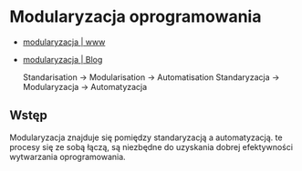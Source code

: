 # Modularyzacja oprogramowania

+ [modularyzacja | www](https://www.modularyzacja.pl/)

+ [modularyzacja | Blog](https://blog.modularyzacja.pl/)

  Standarisation -> Modularisation -> Automatisation
  Standaryzacja -> Modularyzacja -> Automatyzacja

## Wstęp

Modularyzacja znajduje się pomiędzy standaryzacją a automatyzacją.
te procesy się ze sobą łączą, są niezbędne do uzyskania dobrej efektywności wytwarzania oprogramowania.
